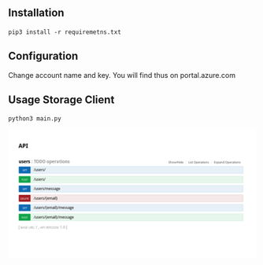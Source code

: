 ## Installation
```
pip3 install -r requiremetns.txt
```

## Configuration
Change account name and key. You will find thus on portal.azure.com

##  Usage Storage Client
```
python3 main.py
```
![preview](swagger.png)
